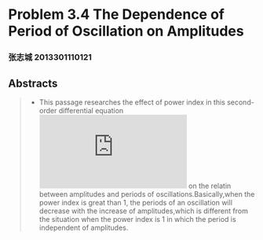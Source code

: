 # Problem 3.4  The Dependence of Period of Oscillation on Amplitudes
### 张志城 2013301110121
## Abstracts
>-  This passage researches the effect of power index in this second-order differential equation ![](http://latex.codecogs.com/gif.latex?%5Cfrac%7B%5Cmathrm%7Bd%5E%7B2%7D%7D%20x%7D%7B%5Cmathrm%7Bd%7D%20t%5E%7B2%7D%7D%3D-kx%5E%7B%5Calpha%20%7D) on the relatin between amplitudes and periods of oscillations.Basically,when the power index is great than 1, the periods of an oscillation will decrease with the increase of amplitudes,which is different from the situation when the power index is 1 in which the period is independent of amplitudes.

##
